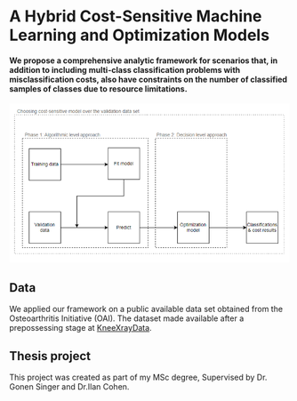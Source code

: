 #  A Hybrid Cost-Sensitive Machine Learning and Optimization Models

#### We propose a comprehensive analytic framework for scenarios that, in addition to including multi-class classification problems with misclassification costs, also have constraints on the number of classified samples of classes due to resource limitations.

![algorithm](algorithm.png)


## Data
We applied our framework on a public available data set obtained from the Osteoarthritis Initiative (OAI). 
The dataset made available after a prepossessing stage at [KneeXrayData](https://data.mendeley.com/datasets/56rmx5bjcr/1).


## Thesis project
This project was created as part of my MSc degree, Supervised by Dr. Gonen Singer and Dr.Ilan Cohen.

